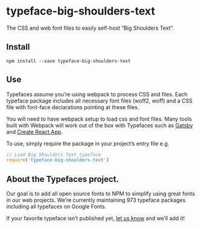 
# typeface-big-shoulders-text

The CSS and web font files to easily self-host “Big Shoulders Text”.

## Install

`npm install --save typeface-big-shoulders-text`

## Use

Typefaces assume you’re using webpack to process CSS and files. Each typeface
package includes all necessary font files (woff2, woff) and a CSS file with
font-face declarations pointing at these files.

You will need to have webpack setup to load css and font files. Many tools built
with Webpack will work out of the box with Typefaces such as [Gatsby](https://github.com/gatsbyjs/gatsby)
and [Create React App](https://github.com/facebookincubator/create-react-app).

To use, simply require the package in your project’s entry file e.g.

```javascript
// Load Big Shoulders Text typeface
require('typeface-big-shoulders-text')
```

## About the Typefaces project.

Our goal is to add all open source fonts to NPM to simplify using great fonts in
our web projects. We’re currently maintaining 973 typeface packages
including all typefaces on Google Fonts.

If your favorite typeface isn’t published yet, [let us know](https://github.com/KyleAMathews/typefaces)
and we’ll add it!
